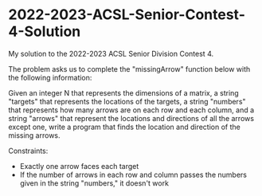 # 2022-2023-ACSL-Senior-Contest-4-Solution
My solution to the 2022-2023 ACSL Senior Division Contest 4.

The problem asks us to complete the "missingArrow" function below with the following information:

Given an integer N that represents the dimensions of a matrix, a string "targets" that represents the locations of the targets, a string "numbers" that represents how many arrows are on each row and each column, and a string "arrows" that represent the locations and directions of all the arrows except one, write a program that finds the location and direction of the missing arrows.

Constraints:
- Exactly one arrow faces each target
- If the number of arrows in each row and column passes the numbers given in the string "numbers," it doesn't work

